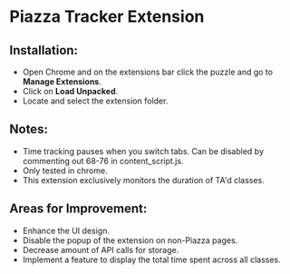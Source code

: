 # Piazza Tracker Extension

## Installation:
- Open Chrome and on the extensions bar click the puzzle and go to **Manage Extensions**.
- Click on **Load Unpacked**.
- Locate and select the extension folder.

## Notes:
- Time tracking pauses when you switch tabs. Can be disabled by commenting out 68-76 in content_script.js.
- Only tested in chrome.
- This extension exclusively monitors the duration of TA'd classes.

## Areas for Improvement:
- Enhance the UI design.
- Disable the popup of the extension on non-Piazza pages.
- Decrease amount of API calls for storage.
- Implement a feature to display the total time spent across all classes.
